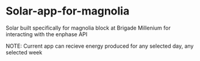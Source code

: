 # Solar-app-for-magnolia
Solar built specifically for magnolia block at Brigade Millenium for interacting with the enphase API



NOTE:
Current app can recieve energy produced for any selected day, any selected week


